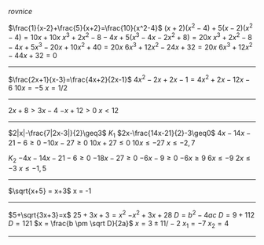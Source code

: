 $rovnice$

$\frac{1}{x-2}+\frac{5}{x+2}=\frac{10}{x^2-4}$
$(x+2)(x^2-4)+5(x-2)(x^2-4)=10x+10x$
$x^3+2x^2-8-4x+5(x^3-4x-2x^2+8)=20x$
$x^3+2x^2-8-4x+5x^3-20x+10x^2+40=20x$
$6x^3+12x^2-24x+32=20x$
$6x^3+12x^2-44x+32=0$


---


$\frac{2x+1}{x-3}=\frac{4x+2}{2x-1}$
$4x^2-2x+2x-1 = 4x^2+2x-12x-6$
$10x=-5$
$x=1/2$

---

$2x+8 > 3x - 4$
$-x+12 > 0$
$x < 12$

---

$2|x|-\frac{7|2x-3|}{2}\geq3$
$K_1$
$2x-\frac{14x-21}{2}-3\geq0$
$4x-14x-21-6\geq0$
$-10x-27\geq 0$
$10x+27 \leq 0$
$10x \leq -27$
$x \leq -2,7$

$K_2$
$-4x-14x-21-6 \geq0$
$-18x - 27 \geq 0$
$-6x-9\geq0$
$-6x \geq 9$
$6x \leq -9$
$2x \leq -3$
$x \leq -1,5$


---

$\sqrt{x+5} = x+3$
x = -1

---

$5+\sqrt{3x+3}=x$
$25+  3x+3 = x^2$
$-x^2 + 3x + 28$
$D = b^2 - 4ac$
$D = 9 + 112$
$D = 121$
$x = \frac{b \pm \sqrt D}{2a}$
$x=  3 \pm 11  / -2$
$x_1 = -7$
$x_2 = 4$

---





